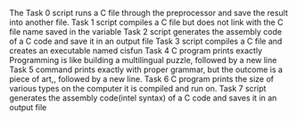 The Task 0 script runs a C file through the preprocessor and save the result into  another file. 
Task 1 script compiles a C file but does not link with the C file name saved in the variable 
Task 2 script generates the assembly code of a C code and save it in an output file
Task 3 script compiles a C file and creates an executable named cisfun
Task 4 C program prints exactly Programming is like building a multilingual puzzle, followed by a new line 
Task 5 command  prints exactly with proper grammar, but the outcome is a piece of art,, followed by a new line.
Task 6 C program prints the size of various types on the computer it is compiled and run on.
Task 7 script generates the assembly code(intel syntax) of a C code and saves it in an output file
